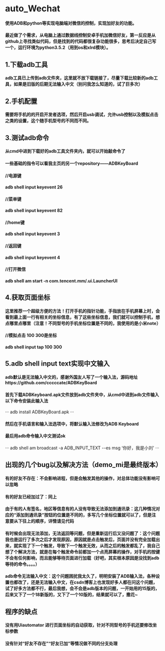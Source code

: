 # auto_Wechat
#### 使用ADB和python等实现电脑端对微信的控制，实现加好友的功能。
#### 最近做了个需求，从电脑上通过数据线控制安卓手机加微信好友，第一反应是从github上寻找类似代码，但是找到的代码都很复杂功能很多，思考后决定自己写一个，运行环境为python3.5.2（用到os和xlrd模块）。
## 1.下载adb工具
#### adb工具已上传到adb文件夹，这里就不放下载链接了，尽量下载比较新的adb工具，如果是旧版的后期无法输入中文（别问我怎么知道的，试了巨多次）
## 2.手机配置
#### 需要将手机的的开启开发者选项，然后开启usb调试，允许usb控制以及模拟点击之类的设置，这个随手机型号的不同而不同。 
## 3.测试adb命令
#### 从cmd中进到下载好的adb工具文件夹内，就可以开始敲命令了
#### 一些基础的指令可以看我主页的另一个repository——ADBKeyBoard
#### //电源键
#### adb shell input keyevent 26
#### //菜单键
#### adb shell input keyevent 82
#### //home键
#### adb shell input keyevent 3
#### //返回键
#### adb shell input keyevent 4
#### //打开微信
#### adb shell am start -n com.tencent.mm/.ui.LauncherUI
## 4.获取页面坐标
#### 这里推荐一个超级方便的方法！打开手机的指针功能，手指放在手机屏幕上时，会看到最上面一行有相关的坐标信息，有了这些坐标信息，我们就可以控制手机，想点哪里点哪里（注意！不同型号的手机坐标位置是不同的，我使用的是小米note）
#### //模拟点击 100 300是坐标
#### adb shell input tap 100 300
## 5.adb shell input text实现中文输入
#### adb默认是无法输入中文的，感谢外国友人写了一个输入法，源码地址https://github.com/cccccate/ADBKeyBoard
#### 首先下载ADBKeyboard.apk文件放到adb文件夹中，从cmd中进到adb文件输入以下命令安装此输入法
···
adb install ADBKeyBoard.apk
···
#### 然后在手机语言和输入法选项中，将默认输入法修改为ADB Keyboard
#### 最后用adb命令输入中文测试ok
···
adb shell am broadcast -a ADB_INPUT_TEXT --es msg ‘你好，我是小刘'
···
## 出现的几个bug以及解决方法（demo_mi是最终版本）
#### 有的好友不存在：不会影响进程，但是会触发其他的操作，对总体功能没有影响可以忽略
#### 有的好友已经加过了：同上
#### 由于有的人有签名，地区等信息有的人没有导致无法添加到通讯录：这几种情况对应的“添加到通讯录”按钮的位置是不同的，多写几个坐标位置就可以了，但是注意要从下往上的顺序，详情请见代码
#### 有时候会出现无法添加，无法返回等问题，但是重新运行后又没问题了：这个问题我也是运行了多次之后才发现原因，原因就是点击触发后，页面并没有完全加载出来，就实现了下一个触发，导致下一个触发无效，从而之后的触发都乱了，我自己想了个解决方法，就是在每个触发命令前都加一个点亮屏幕的操作，对手机的按键不会有任何影响，而且能够等待页面进行加载（好吧，其实根本原因是没找到adb等待的命令。。。。）
#### adb命令无法输入中文：这个问题困扰我太久了，明明安装了ADB输入法，各种设置也都改了，还是无法输入中文，在csdn博客上也发现好多人都在问这个问题，试了好多方法都不行，最后我想，会不会是adb版本的问题，一开始用的15版的，后来又下了一个18新版的，又下了一个10版的，结果就可以了，撒花~
## 程序的缺点
#### 没有用Uiautomator 进行页面坐标的自动获取，针对不同型号的手机还要修改坐标参数
####  没有针对“好友不存在”“好友已加”等情况做不同的分支处理

